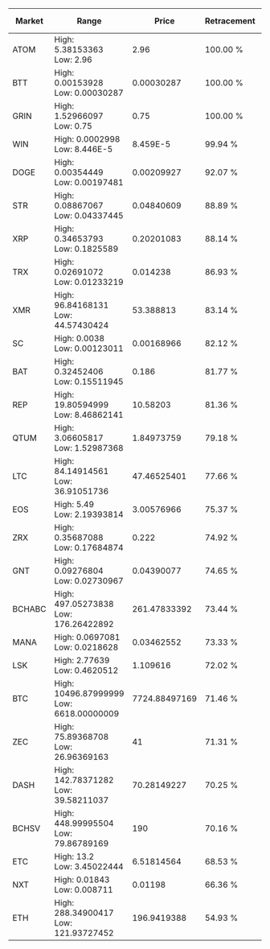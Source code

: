 | Market | Range | Price| Retracement | Doubles to 50% |
| --- | --- | --- | --- | --- |
| ATOM | High: 5.38153363<br />Low: 2.96 | 2.96 | 100.00 % | 1.41 |
| BTT | High: 0.00153928<br />Low: 0.00030287 | 0.00030287 | 100.00 % | 3.04 |
| GRIN | High: 1.52966097<br />Low: 0.75 | 0.75 | 100.00 % | 1.52 |
| WIN | High: 0.0002998<br />Low: 8.446E-5 | 8.459E-5 | 99.94 % | 2.27 |
| DOGE | High: 0.00354449<br />Low: 0.00197481 | 0.00209927 | 92.07 % | 1.31 |
| STR | High: 0.08867067<br />Low: 0.04337445 | 0.04840609 | 88.89 % | 1.36 |
| XRP | High: 0.34653793<br />Low: 0.1825589 | 0.20201083 | 88.14 % | 1.31 |
| TRX | High: 0.02691072<br />Low: 0.01233219 | 0.014238 | 86.93 % | 1.38 |
| XMR | High: 96.84168131<br />Low: 44.57430424 | 53.388813 | 83.14 % | 1.32 |
| SC | High: 0.0038<br />Low: 0.00123011 | 0.00168966 | 82.12 % | 1.49 |
| BAT | High: 0.32452406<br />Low: 0.15511945 | 0.186 | 81.77 % | 1.29 |
| REP | High: 19.80594999<br />Low: 8.46862141 | 10.58203 | 81.36 % | 1.34 |
| QTUM | High: 3.06605817<br />Low: 1.52987368 | 1.84973759 | 79.18 % | 1.24 |
| LTC | High: 84.14914561<br />Low: 36.91051736 | 47.46525401 | 77.66 % | 1.28 |
| EOS | High: 5.49<br />Low: 2.19393814 | 3.00576966 | 75.37 % | 1.28 |
| ZRX | High: 0.35687088<br />Low: 0.17684874 | 0.222 | 74.92 % | 1.20 |
| GNT | High: 0.09276804<br />Low: 0.02730967 | 0.04390077 | 74.65 % | 1.37 |
| BCHABC | High: 497.05273838<br />Low: 176.26422892 | 261.47833392 | 73.44 % | 1.29 |
| MANA | High: 0.0697081<br />Low: 0.0218628 | 0.03462552 | 73.33 % | 1.32 |
| LSK | High: 2.77639<br />Low: 0.4620512 | 1.109616 | 72.02 % | 1.46 |
| BTC | High: 10496.87999999<br />Low: 6618.00000009 | 7724.88497169 | 71.46 % | 1.11 |
| ZEC | High: 75.89368708<br />Low: 26.96369163 | 41 | 71.31 % | 1.25 |
| DASH | High: 142.78371282<br />Low: 39.58211037 | 70.28149227 | 70.25 % | 1.30 |
| BCHSV | High: 448.99995504<br />Low: 79.86789169 | 190 | 70.16 % | 1.39 |
| ETC | High: 13.2<br />Low: 3.45022444 | 6.51814564 | 68.53 % | 1.28 |
| NXT | High: 0.01843<br />Low: 0.008711 | 0.01198 | 66.36 % | 1.13 |
| ETH | High: 288.34900417<br />Low: 121.93727452 | 196.9419388 | 54.93 % | 1.04 |
